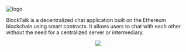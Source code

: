 ![logo](https://user-images.githubusercontent.com/83820363/230248073-27074c60-3fa6-4f44-b411-ea3e1dadb2a3.png)

BlockTalk is a decentralized chat application built on the Ethereum blockchain using smart contracts. It allows users to chat with each other without the need for a centralized server or intermediary.

<p align="center">
  <img src="https://user-images.githubusercontent.com/83820363/230248073-27074c60-3fa6-4f44-b411-ea3e1dadb2a3.png" />
</p>
